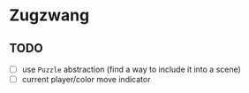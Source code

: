 # Zugzwang

## TODO
- [ ] use `Puzzle` abstraction (find a way to include it into a scene)
- [ ] current player/color move indicator
